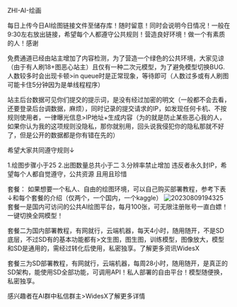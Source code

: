 ZHI-AI-绘画

每日上传今日AI绘图链接文件至储存库！随时留意！同时会说明今日情况！一般在9:30左右放出链接，希望每个人都遵守公共规则！营造良好环境！做一个有素质的人！感谢

免费通道已经由站主增加了内容检测，为了营造一个绿色的公共环境，大家见谅（由于有人刷18+图恶心站主）且仅有一种二次元模型，为了避免模型切换BUG.人数较多时会出现卡顿>in queue时是正常现象，等待即可（人数过多或有人刷图可能卡住5分钟因为是单线程程序）

站主后台数据可见你们提交的提示词，是没有经过加密的明文（一般都不会去看，还要登录后台调数据，麻烦），同时记录的提交请求的IP，如发现任何卡机、不按规则使用者，一律曝光信息>IP地址+生成内容（为的就是防止某些恶心我的人，如果你认为我的这项规则没隐私，那你就别用，回头说我侵犯你的隐私那就不好了，但是公开的数据都是你有错在先的）

希望大家共同遵守规则↓

1.绘图步骤小于25
2.出图数量总共小于二
3.分辨率禁止增加
违反者永久封IP，希望每个人都自觉遵守，公共资源 且用且珍惜

套餐：
如果想要一个私人、自由的绘图环境，可以自己购买部署教程，参考下表↓和每个套餐的介绍（仅两个，一个国内，一个kaggle）
![20230809194325](https://github.com/TR990/ZHI-AI-/assets/141832917/480e882f-2fcc-4507-8e9d-0846a6daf72b)
套餐一是国内可访问的公共AI绘图平台，每月100张，可无限注册账号一直白嫖！一键切换全网模型！

套餐二为国内部署教程，有网就行，云端机器，每天4小时，随用随开，不是SD底层，不过SD有的基本功能都有>文生图，图生图，训练模型，图像放大，模型和SD是通用的，需经过转化后使用，私密独享。了解更多资讯WidesX

套餐三为SD部署教程，有网就行，云端机器，每周28小时，随用随开，是真正的SD架构，能使用SD全部功能，可调用API！私人部署的自由平台！模型随便换，私密独享。

感兴趣者在AI群中私信群主>WidesX了解更多详情
